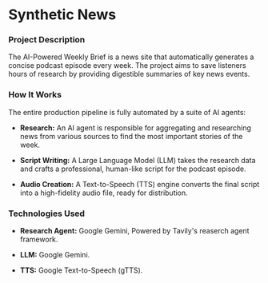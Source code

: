 # Synthetic News
### Project Description
The AI-Powered Weekly Brief is a news site that automatically generates a concise podcast episode every week. The project aims to save listeners hours of research by providing digestible summaries of key news events.

### How It Works
The entire production pipeline is fully automated by a suite of AI agents:

- **Research:** An AI agent is responsible for aggregating and researching news from various sources to find the most important stories of the week.

- **Script Writing:** A Large Language Model (LLM) takes the research data and crafts a professional, human-like script for the podcast episode.

- **Audio Creation:** A Text-to-Speech (TTS) engine converts the final script into a high-fidelity audio file, ready for distribution.

### Technologies Used
- **Research Agent:** Google Gemini, Powered by Tavily's reaserch agent framework.
- **LLM:** Google Gemini.

- **TTS:** Google Text-to-Speech (gTTS).

